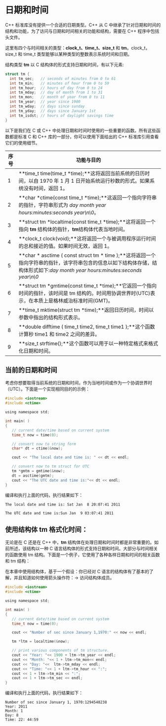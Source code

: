 # 日期和时间

C++ 标准库没有提供一个合适的日期类型。C++ 从 C 中继承了针对日期和时间的结构和功能，为了访问与日期和时间相关的功能和结构，需要在 C++ 程序中包括 <ctime> 头文件。

这里有四个与时间相关的类型：**clock_t、time_t、size_t** 和 **tm**。clock_t，size_t 和 time_t 类型能够以某种类型的整数表示系统时间和日期。

结构类型 **tm** 以 C 结构体的形式支持日期和时间，有以下元素:

```c
struct tm {
  int tm_sec;   // seconds of minutes from 0 to 61
  int tm_min;   // minutes of hour from 0 to 59
  int tm_hour;  // hours of day from 0 to 24
  int tm_mday;  // day of month from 1 to 31
  int tm_mon;   // month of year from 0 to 11
  int tm_year;  // year since 1900
  int tm_wday;  // days since sunday
  int tm_yday;  // days since January 1st
  int tm_isdst; // hours of daylight savings time
}
```

以下是我们在 C 或 C++ 中处理日期和时间时使用的一些重要的函数。所有这些函数都是标准 C 和 C++ 库的一部分，你可以使用下面给出的 C++ 标准库引用查看它们的使用细节。

| 序号 | 功能与目的                                                   |
| ---- | ------------------------------------------------------------ |
| 1    | **time_t time(time_t \*time);**这将返回当前系统的日历时间，以自 1970 年 1 月 1 日开始系统运行秒数的形式。如果系统没有时间，返回 1。 |
| 2    | **char \*ctime(const time_t *time);**这返回一个指向字符串的指针，字符串形式为 *day month year hours:minutes:seconds year\n\0*。 |
| 3    | **struct tm \*localtime(const time_t *time);**这将返回一个指向 **tm** 结构体的指针，**tm**结构体代表当地时间。 |
| 4    | **clock_t clock(void);**这将返回一个与被调用程序运行时间的总和接近的值。如果时间无效，返回 1。 |
| 5    | **char \* asctime ( const struct tm * time );**这将返回一个指向字符串的指针，该字符串包含的信息以如下结构体存储，结构体形式如下:*day month year hours:minutes:seconds year\n\0* |
| 6    | **struct tm \*gmtime(const time_t *time);**它返回一个指向时间的指针，该时间是 tm 结构的。时间用协调世界时(UTC)表示，在本质上是格林威治标准时间(GMT)。 |
| 7    | **time_t mktime(struct tm \*time);**返回日历时间，时间以参数中指出的结构形式表示。 |
| 8    | **double difftime ( time_t time2, time_t time1 );**这个函数计算秒 time1 和 time2 之间的差异。 |
| 9    | **size_t strftime();**这个函数可以用于以一种特定格式来格式化日期和时间。 |

## 当前的日期和时间

考虑你想要取得当前系统的日期和时间，作为当地时间或作为一个协调世界时（UTC）。下面是一个实现相同目的的示例：

```c
#include <iostream>
#include <ctime>

using namespace std;

int main( )
{
   // current date/time based on current system
   time_t now = time(0);

   // convert now to string form
   char* dt = ctime(&now);

   cout << "The local date and time is: " << dt << endl;

   // convert now to tm struct for UTC
   tm *gmtm = gmtime(&now);
   dt = asctime(gmtm);
   cout << "The UTC date and time is:"<< dt << endl;
}
```

编译和执行上面的代码，执行结果如下：

```
The local date and time is: Sat Jan  8 20:07:41 2011

The UTC date and time is:Sun Jan  9 03:07:41 2011
```

## 使用结构体 tm 格式化时间：

无论是在 C 还是在 C++ 中，**tm** 结构体在处理日期和时间时都是非常重要的。如前所述，该结构以一种 C 语言结构体的形式支持日期和时间。大部分与时间相关的函数使用 tm 结构。下面是一个例子，它使用了各种各样日期和时间的相关函数和 tm 结构：

在本章中使用结构体，基于一个假设：你已经对 C 语言的结构体有了基本的了解，并且知道如何使用箭头操作符：-> 访问结构体成员。

```c
#include <iostream>
#include <ctime>

using namespace std;

int main( )
{
   // current date/time based on current system
   time_t now = time(0);

   cout << "Number of sec since January 1,1970:" << now << endl;

   tm *ltm = localtime(&now);

   // print various components of tm structure.
   cout << "Year: "<< 1900 + ltm->tm_year << endl;
   cout << "Month: "<< 1 + ltm->tm_mon<< endl;
   cout << "Day: "<<  ltm->tm_mday << endl;
   cout << "Time: "<< 1 + ltm->tm_hour << ":";
   cout << 1 + ltm->tm_min << ":";
   cout << 1 + ltm->tm_sec << endl;
}
```

编译和执行上面的代码，执行结果如下：

```
Number of sec since January 1, 1970:1294548238
Year: 2011
Month: 1
Day: 8
Time: 22: 44:59
```